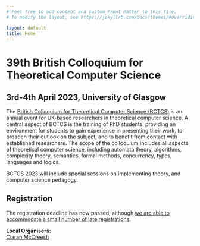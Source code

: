 ```yaml
---
# Feel free to add content and custom Front Matter to this file.
# To modify the layout, see https://jekyllrb.com/docs/themes/#overriding-theme-defaults

layout: default
title: Home
---
```

# 39th British Colloquium for Theoretical Computer Science
## 3rd-4th April 2023, University of Glasgow

The [British Colloquium for Theoretical Computer Science (BCTCS)](https://www.bctcs.ac.uk/) is an annual event for UK-based researchers in theoretical computer science. A central aspect of BCTCS is the training of PhD students, providing an environment for students to gain experience in presenting their work, to broaden their outlook on the subject, and to benefit from contact with established researchers. The scope of the colloquium includes all aspects of theoretical computer science, including automata theory, algorithms, complexity theory, semantics, formal methods, concurrency, types, languages and logics.

BCTCS 2023 will include special sessions on implementing theory, and computer science pedagogy.

## Registration

The registration deadline has now passed, although [we are able to accommodate a small number of late registrations](https://www.eventbrite.co.uk/e/bctcs-2023-tickets-557075286177).

**Local Organisers:** <br />
[Ciaran McCreesh](mailto:ciaran.mccreesh@glasgow.ac.uk)
